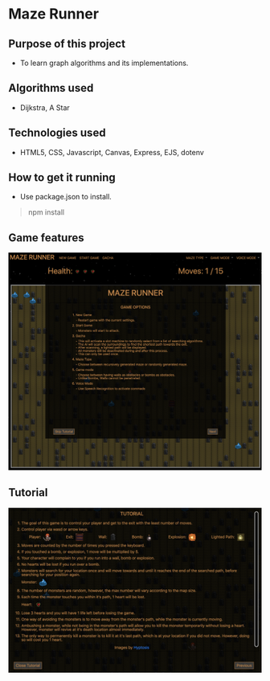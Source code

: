 # Maze Runner
## Purpose of this project
* To learn graph algorithms and its implementations.
## Algorithms used
* Dijkstra, A Star
## Technologies used
* HTML5, CSS, Javascript, Canvas, Express, EJS, dotenv
## How to get it running
* Use package.json to install.
> npm install
## Game features
![Game Options](./src/public/images/game_options.png)
## Tutorial
![Game Options](./src/public/images/tutorials.png)
